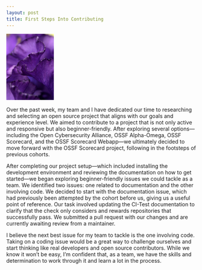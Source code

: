 ```yaml
---  
layout: post  
title: First Steps Into Contributing
---    
```


<img src="/images/purple_iris.jpg" alt="Irisflower" style="width:25%;">  

Over the past week, my team and I have dedicated our time to researching and selecting an open source project that aligns with our goals and experience level. 
We aimed to contribute to a project that is not only active and responsive but also beginner-friendly. After exploring several options—including the Open Cybersecurity Alliance, 
OSSF Alpha-Omega, OSSF Scorecard, and the OSSF Scorecard Webapp—we ultimately decided to move forward with the OSSF Scorecard project, following in the footsteps of previous cohorts.  

After completing our project setup—which included installing the development environment and reviewing the documentation on how to get started—we began exploring beginner-friendly 
issues we could tackle as a team. We identified two issues: one related to documentation and the other involving code. We decided to start with the documentation issue, which had 
previously been attempted by the cohort before us, giving us a useful point of reference. Our task involved updating the CI-Test documentation to clarify that the check only 
considers and rewards repositories that successfully pass. We submitted a pull request with our changes and are currently awaiting review from a maintainer.  

I believe the next best issue for my team to tackle is the one involving code. Taking on a coding issue would be a great way to challenge ourselves and start thinking like real 
developers and open source contributors. While we know it won’t be easy, I’m confident that, as a team, we have the skills and determination to work through it and learn a lot 
in the process.
